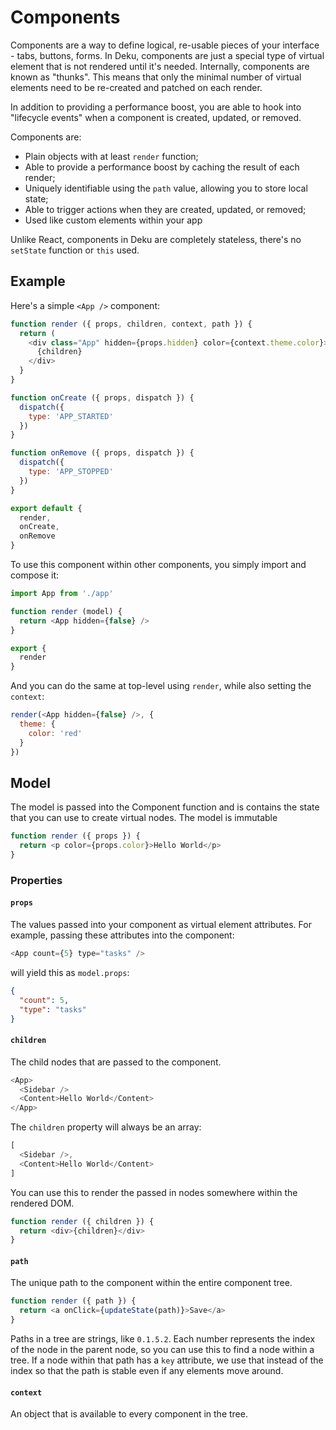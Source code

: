 # Components

Components are a way to define logical, re-usable pieces of your interface - tabs, buttons, forms. In Deku, components are just a special type of virtual element that is not rendered until it's needed. Internally, components are known as "thunks". This means that only the minimal number of virtual elements need to be re-created and patched on each render.

In addition to providing a performance boost, you are able to hook into "lifecycle events" when a component is created, updated, or removed.

Components are:

* Plain objects with at least `render` function;
* Able to provide a performance boost by caching the result of each render;
* Uniquely identifiable using the `path` value, allowing you to store local state;
* Able to trigger actions when they are created, updated, or removed;
* Used like custom elements within your app

Unlike React, components in Deku are completely stateless, there's no `setState` function or `this` used.

## Example

Here's a simple `<App />` component:

```js
function render ({ props, children, context, path }) {
  return (
    <div class="App" hidden={props.hidden} color={context.theme.color}>
      {children}
    </div>
  }
}

function onCreate ({ props, dispatch }) {
  dispatch({
    type: 'APP_STARTED'
  })
}

function onRemove ({ props, dispatch }) {
  dispatch({
    type: 'APP_STOPPED'
  })
}

export default {
  render,
  onCreate,
  onRemove
}
```

To use this component within other components, you simply import and compose it:

```js
import App from './app'

function render (model) {
  return <App hidden={false} />
}

export {
  render
}
```

And you can do the same at top-level using `render`, while also setting the `context`:

```js
render(<App hidden={false} />, {
  theme: {
    color: 'red'
  }
})
```

## Model

The model is passed into the Component function and is contains the state that you can use to create virtual nodes. The model is immutable

```js
function render ({ props }) {
  return <p color={props.color}>Hello World</p>
}
```

### Properties

#### `props`

The values passed into your component as virtual element attributes. For example, passing these attributes into the component:

```js
<App count={5} type="tasks" />
```

will yield this as `model.props`:

```json
{
  "count": 5,
  "type": "tasks"
}
```

#### `children`

The child nodes that are passed to the component.

```js
<App>
  <Sidebar />
  <Content>Hello World</Content>
</App>
```

The `children` property will always be an array:

```js
[
  <Sidebar />,
  <Content>Hello World</Content>
]
```

You can use this to render the passed in nodes somewhere within the rendered DOM.

```js
function render ({ children }) {
  return <div>{children}</div>
}
```

#### `path`

The unique path to the component within the entire component tree.

```js
function render ({ path }) {
  return <a onClick={updateState(path)}>Save</a>
}
```

Paths in a tree are strings, like `0.1.5.2`. Each number represents the index of the node in the parent node, so you can use this to find a node within a tree. If a node within that path has a `key` attribute, we use that instead of the index so that the path is stable even if any elements move around.

#### `context`

An object that is available to every component in the tree.
